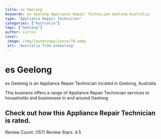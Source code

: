 ```yaml
---
title: es Geelong
keywords: es Geelong Appliance Repair Technician Geelong Australia 
type: "Appliance Repair Technician"
categories: ["Australia"]
tags: ["Geelong"]
author: Curtis
cover:
 image: /img/laundryappliance/70.webp
 alt: 'Australia from esGeelong'
---
```


# es Geelong
es Geelong is an Appliance Repair Technician located in Geelong, Australia

This business offers a range of Appliance Repair Technician services to households and businesses in and around Geelong

## Check out how this Appliance Repair Technician is rated.
Review Count: (157)
Review Stars: 4.5

